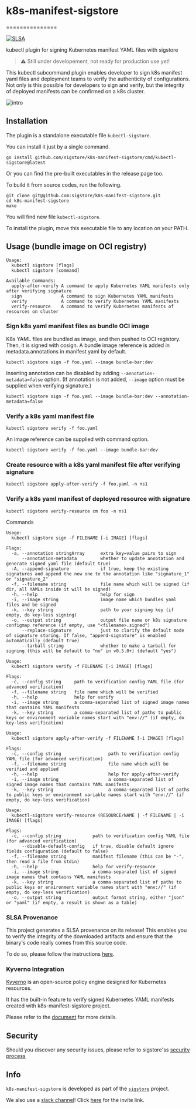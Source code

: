 # k8s-manifest-sigstore

===============
<!--- @begin-badges@ --->
[![SLSA](https://slsa.dev/images/gh-badge-level3.svg)](https://slsa.dev/)
<!--- @end-badges@ --->

kubectl plugin for signing Kubernetes manifest YAML files with sigstore

> :warning: Still under developement, not ready for production use yet!

This kubectl subcommand plugin enables developer to sign k8s manifest yaml files and deployment teams to verify the authenticity of configurations.   Not only is this possible for developers to sign and verify, but  the integrity of deployed manifests can be confirmed on a k8s cluster. 

![intro](images/intro.gif?)

## Installation

The plugin is a standalone executable file `kubectl-sigstore`. 

You can install it just by a single command.
```
go install github.com/sigstore/k8s-manifest-sigstore/cmd/kubectl-sigstore@latest
```

Or you can find the pre-built executables in the release page too.

To build it from source codes, run the following. 
```
git clone git@github.com:sigstore/k8s-manifest-sigstore.git
cd k8s-manifest-sigstore
make
```
You will find new file `kubectl-sigstore`.

To install the plugin, move this executable file to any location on your PATH.


## Usage (bundle image on OCI registry)

```
Usage:
  kubectl sigstore [flags]
  kubectl sigstore [command]

Available Commands:
  apply-after-verify A command to apply Kubernetes YAML manifests only after verifying signature
  sign               A command to sign Kubernetes YAML manifests
  verify             A command to verify Kubernetes YAML manifests
  verify-resource    A command to verify Kubernetes manifests of resources on cluster
```

### Sign k8s yaml manifest files as bundle OCI image

K8s YAML files are bundled as image, and then pushed to OCI registory. Then, it is signed with cosign. A bundle image reference is added in metadata.annotations in manifest yaml by default. 

`kubectl sigstore sign -f foo.yaml --image bundle-bar:dev`

Inserting annotation can be disabled by adding `--annotation-metadata=false` option. (If annotation is not added, `--image` option must be supplied when verifying signature.)

`kubectl sigstore sign -f foo.yaml --image bundle-bar:dev --annotation-metadata=false`

### Verify a k8s yaml manifest file

`kubectl sigstore verify -f foo.yaml`

An image reference can be supplied with command option.

`kubectl sigstore verify -f foo.yaml --image bundle-bar:dev`

### Create resource with a k8s yaml manifest file after verifying signature

`kubectl sigstore apply-after-verify -f foo.yaml -n ns1`

### Verify a k8s yaml manifest of deployed resource with signature

`kubectl sigstore verify-resource cm foo -n ns1`


Commands

```
Usage:
  kubectl sigstore sign -f FILENAME [-i IMAGE] [flags]

Flags:
  -a, --annotation stringArray      extra key=value pairs to sign
      --annotation-metadata         whether to update annotation and generate signed yaml file (default true)
  -A, --append-signature            if true, keep the existing signatures and append the new one to the annotation like "signature_1" or "signature_2"
  -f, --filename string             file name which will be signed (if dir, all YAMLs inside it will be signed)
  -h, --help                        help for sign
  -i, --image string                image name which bundles yaml files and be signed
  -k, --key string                  path to your signing key (if empty, do key-less signing)
  -o, --output string               output file name or k8s signature configmap reference (if empty, use "<filename>.signed")
      --replace-signature           just to clarify the default mode of signature storing. If false, "append-signature" is enabled automatically (default true)
      --tarball string              whether to make a tarball for signing (this will be default to "no" in v0.5.0+) (default "yes")
```

```
Usage:
  kubectl sigstore verify -f FILENAME [-i IMAGE] [flags]

Flags:
  -c, --config string     path to verification config YAML file (for advanced verification)
  -f, --filename string   file name which will be verified
  -h, --help              help for verify
  -i, --image string      a comma-separated list of signed image names that contains YAML manifests
  -k, --key string        a comma-separated list of paths to public keys or environment variable names start with "env://" (if empty, do key-less verification)
```

```
Usage:
  kubectl sigstore apply-after-verify -f FILENAME [-i IMAGE] [flags]

Flags:
  -c, --config string                  path to verification config YAML file (for advanced verification)
  -f, --filename string                file name which will be verified and applied
  -h, --help                           help for apply-after-verify
  -i, --image string                   a comma-separated list of signed image names that contains YAML manifests
  -k, --key string                     a comma-separated list of paths to public keys or environment variable names start with "env://" (if empty, do key-less verification)
```

```
Usage:
  kubectl-sigstore verify-resource (RESOURCE/NAME | -f FILENAME | -i IMAGE) [flags]

Flags:
  -c, --config string            path to verification config YAML file (for advanced verification)
      --disable-default-config   if true, disable default ignore fields configuration (default to false)
  -f, --filename string          manifest filename (this can be "-", then read a file from stdin)
  -h, --help                     help for verify-resource
  -i, --image string             a comma-separated list of signed image names that contains YAML manifests
  -k, --key string               a comma-separated list of paths to public keys or environment variable names start with "env://" (if empty, do key-less verification)
  -o, --output string            output format string, either "json" or "yaml" (if empty, a result is shown as a table)
```

### SLSA Provenance
This project generates a SLSA provenance on its release! This enables you to verify the integrity
of the downloaded artifacts and ensure that the binary's code really comes from this source code.

To do so, please follow the instructions [here](https://github.com/slsa-framework/slsa-github-generator#verification-of-provenance).

### Kyverno Integration
[Kyverno](https://main.kyverno.io/) is an open-source policy engine designed for Kubernetes resources.

It has the built-in feature to verify signed Kubernetes YAML manifests created with k8s-manifest-sigstore project.

Please refer to the [document](https://main.kyverno.io/docs/writing-policies/validate/#manifest-validation) for more details.

## Security

Should you discover any security issues, please refer to sigstore'ss [security
process](https://github.com/sigstore/community/blob/main/SECURITY.md)

## Info

`k8s-manifest-sigstore` is developed as part of the [`sigstore`](https://sigstore.dev) project.

We also use a [slack channel](https://sigstore.slack.com)!
Click [here](https://join.slack.com/t/sigstore/shared_invite/zt-mhs55zh0-XmY3bcfWn4XEyMqUUutbUQ) for the invite link.
